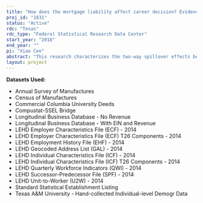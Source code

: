 ```yaml
---
title: "How does the mortgage liability affect career decision? Evidence of cash flow hedging in household financial planning"
proj_id: "1831"
status: "Active"
rdc: "Texas"
rdc_type: "Federal Statistical Research Data Center"
start_year: "2018"
end_year: ""
pi: "Xiao Cen"
abstract: "This research characterizes the two-way spillover effects between the labor and mortgage markets. An understudied facet of home mortgage is its impact on the liquidity profile of the borrowing households. When home equity is low, serving the debt with periodic payments can constitute a real burden to borrowers and may change their risk appetite in the labor market. We document how mortgage debt affects borrowers’ propensity to take riskier jobs, such as working in startups or high-turnover industries, as well as how employment status affects borrowers’ mortgage performance. Using data mainly from the Longitudinal Employer-Household Dynamics, Longitudinal Business Database, and Corelogic deeds, we identify effects utilizing a variety of quasi-exogenous shocks on employment, home equity, and mortgage payments. We expect that mortgage liability discourages borrowers, and especially if the heads of the households are already in debt, from taking a riskier career path and increases the likelihood of staying in a stable job with predictable incomes. "
layout: project
---
```


**Datasets Used:**

  - Annual Survey of Manufactures 
  - Census of Manufactures 
  - Commercial Columbia University Deeds 
  - Compustat-SSEL Bridge 
  - Longitudinal Business Database - No Revenue 
  - Longitudinal Business Database - With EIN and Revenue 
  - LEHD Employer Characteristics File (ECF) - 2014 
  - LEHD Employer Characteristics File (ECF) T26 Components - 2014 
  - LEHD Employment History File (EHF) - 2014 
  - LEHD Geocoded Address List (GAL) - 2014 
  - LEHD Individual Characteristics File (ICF) - 2014 
  - LEHD Individual Characteristics File (ICF) T26 Components - 2014 
  - LEHD Quarterly Workforce Indicators (QWI) - 2014 
  - LEHD Successor-Predecessor File (SPF) - 2014 
  - LEHD Unit-to-Worker (U2W) - 2014 
  - Standard Statistical Establishment Listing 
  - Texas A&M University - Hand-collected Individual-level Demogr Data 


